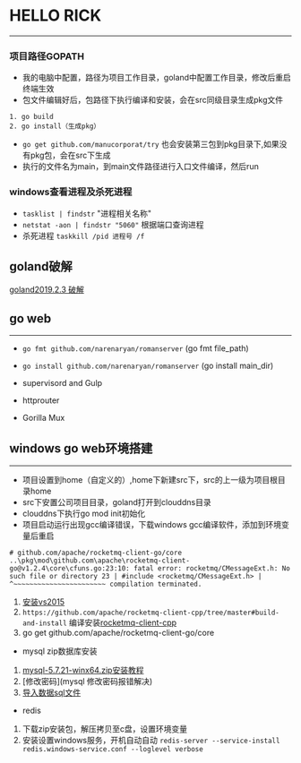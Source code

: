 # HELLO RICK

***

### 项目路径GOPATH

* 我的电脑中配置，路径为项目工作目录，goland中配置工作目录，修改后重启终端生效
* 包文件编辑好后，包路径下执行编译和安装，会在src同级目录生成pkg文件

```
1. go build
2. go install（生成pkg）
```

* `go get github.com/manucorporat/try` 也会安装第三包到pkg目录下,如果没有pkg包，会在src下生成
* 执行的文件名为main，到main文件路径进行入口文件编译，然后run





### windows查看进程及杀死进程

* `tasklist | findstr` "进程相关名称"
* `netstat -aon | findstr "5060"` 根据端口查询进程 
* 杀死进程 `taskkill /pid 进程号 /f`

## goland破解

[goland2019.2.3 破解](http://c.biancheng.net/view/6124.html)



## go web

***

* `go fmt github.com/narenaryan/romanserver` (go fmt file_path)
* `go install github.com/narenaryan/romanserver` (go install main_dir)



* supervisord and Gulp
* httprouter
* Gorilla Mux

## windows go web环境搭建

***

* 项目设置到home（自定义的）,home下新建src下，src的上一级为项目根目录home
* src下安置公司项目目录，goland打开到clouddns目录
* clouddns下执行go mod init初始化
* 项目启动运行出现gcc编译错误，下载windows gcc编译软件，添加到环境变量后重启

`# github.com/apache/rocketmq-client-go/core
..\pkg\mod\github.com\apache\rocketmq-client-go@v1.2.4\core\cfuns.go:23:10: fatal error: rocketmq/CMessageExt.h: No such file or directory
   23 | #include <rocketmq/CMessageExt.h>
      |          ^~~~~~~~~~~~~~~~~~~~~~~~
compilation terminated.`

1. [安装vs2015](https://blog.csdn.net/guxiaonuan/article/details/73775519)
2. `https://github.com/apache/rocketmq-client-cpp/tree/master#build-and-install` 编译安装[rocketmq-client-cpp](https://github.com/apache/rocketmq-client-cpp) 
3. go get github.com/apache/rocketmq-client-go/core



* mysql zip数据库安装

1. [mysql-5.7.21-winx64.zip安装教程](https://blog.csdn.net/we_are_the_world_123/article/details/79230537) 
2. [修改密码](mysql 修改密码报错解决) 
3. [导入数据sql文件](https://blog.csdn.net/davidchengx/article/details/75912013) 



* redis 

1. 下载zip安装包，解压拷贝至c盘，设置环境变量
2. 安装设置windows服务，开机自动自动 `redis-server --service-install redis.windows-service.conf --loglevel verbose` 

